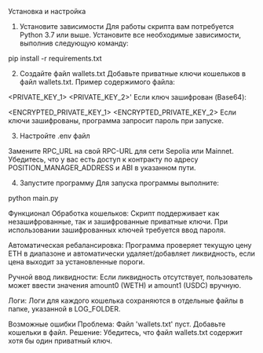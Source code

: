 Установка и настройка
1. Установите зависимости
Для работы скрипта вам потребуется Python 3.7 или выше. Установите все необходимые зависимости, выполнив следующую команду:

pip install -r requirements.txt

2. Создайте файл wallets.txt
Добавьте приватные ключи кошельков в файл wallets.txt.
Пример содержимого файла:

<PRIVATE_KEY_1>
<PRIVATE_KEY_2>'
Если ключ зашифрован (Base64):

<ENCRYPTED_PRIVATE_KEY_1>
<ENCRYPTED_PRIVATE_KEY_2>
Если ключи зашифрованы, программа запросит пароль при запуске.

3. Настройте .env файл

Замените RPC_URL на свой RPC-URL для сети Sepolia или Mainnet.
Убедитесь, что у вас есть доступ к контракту по адресу POSITION_MANAGER_ADDRESS и ABI в указанном пути.

4. Запустите программу
Для запуска программы выполните:

python main.py


Функционал
Обработка кошельков:
Скрипт поддерживает как незашифрованные, так и зашифрованные приватные ключи. При использовании зашифрованных ключей требуется ввод пароля.

Автоматическая ребалансировка:
Программа проверяет текущую цену ETH в диапазоне и автоматически удаляет/добавляет ликвидность, если цена выходит за установленные пороги.

Ручной ввод ликвидности:
Если ликвидность отсутствует, пользователь может ввести значения amount0 (WETH) и amount1 (USDC) вручную.

Логи:
Логи для каждого кошелька сохраняются в отдельные файлы в папке, указанной в LOG_FOLDER.

Возможные ошибки
Проблема:
Файл 'wallets.txt' пуст. Добавьте кошельки в файл.
Решение:
Убедитесь, что файл wallets.txt содержит хотя бы один приватный ключ.
